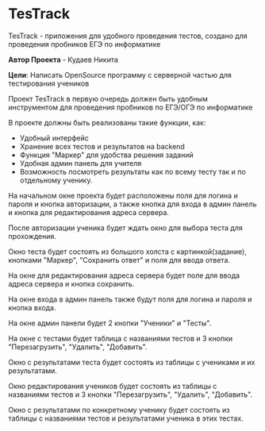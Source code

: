 # TesTrack
TesTrack - приложения для удобного проведения тестов, создано для проведения пробников ЕГЭ по информатике


**Автор Проекта** - Кудаев Никита


**Цели**: Написать OpenSource программу с серверной частью для тестирования учеников


Проект TesTrack в первую очередь должен быть удобным инструментом для проведения пробников по ЕГЭ/ОГЭ по информатике


В проекте должны быть реализованы такие функции, как:
+ Удобный интерфейс
+ Хранение всех тестов и результатов на backend
+ Функция "Маркер" для удобства решения заданий
+ Удобная админ панель для учителя
+ Возможность посмотреть результаты как по всему тесту так и по отдельному ученику.


На начальном окне проекта будет расположены поля для логина и пароля и кнопка авторизации, а также кнопка для входа в админ панель и кнопка для редактирования адреса сервера.


После авторизации ученика будет ждать окно для выбора теста для прохождения.


Окно теста будет состоять из большого холста с картинкой(задание), кнопками "Маркер", "Сохранить ответ" и поля для ввода ответа.


На окне для редактирования адреса сервера будет поле для ввода адреса сервера и кнопка сохранить.


На окне входа в админ панель также будут поля для логина и пароля и кнопка входа.


На окне админ панели будет 2 кнопки "Ученики" и "Тесты".


На окне с тестами будет таблица с названиями тестов и 3 кнопки "Перезагрузить", "Удалить", "Добавить".


Окно с результатами теста будет состоять из таблицы с учениками и их результатами.


Окно редактирования учеников будет состоять из таблицы с названиями тестов и 3 кнопки "Перезагрузить", "Удалить", "Добавить".


Окно с результатами по конкретному ученику будет состоять из таблицы с названиями тестов и результатами ученика в этих тестах.